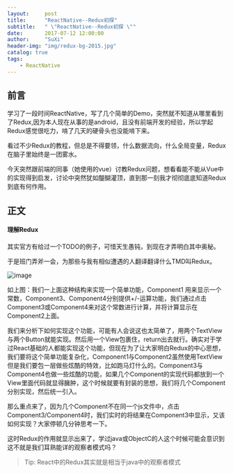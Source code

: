 ```yaml
---
layout:     post
title:      "ReactNative--Redux初探"
subtitle:   " \"ReactNative--Redux初探 \""
date:       2017-07-12 12:00:00
author:     "SuXi"
header-img: "img/redux-bg-2015.jpg"
catalog: true
tags:
    - ReactNative
---
```


## 前言

学习了一段时间ReactNative，写了几个简单的Demo，突然就不知道从哪里看到了Redux,因为本人现在从事的是android，且没有前端开发的经验，所以学起Redux感觉很吃力，啃了几天的硬骨头也没能啃下来。

看过不少Redux的教程，但总是不得要领，什么数据流向，什么全局变量，Redux在脑子里始终是一团雾水。

今天突然跟前端的同事（她使用的vue）讨教Redux问题，想看看能不能从Vue中的实现得到启发，讨论中突然犹如醍醐灌顶，直到那一刻我才彻彻底底知道Redux到底有何作用。

## 正文

#### 理解Redux

其实官方有给过一个TODO的例子，可惜天生愚钝，到现在才弄明白其中奥秘。

于是班门弄斧一会，为那些与我有相似遭遇的人翻译翻译什么TMD叫Redux。

![image](img/lizi.jpg)

如上图：我们一上面这种结构来实现一个简单功能，Component1 用来显示一个常数，Component3、Component4分别提供+/-运算功能，我们通过点击Component3或Component4来对这个常数进行计算，并将计算显示在Component2上面。

我们来分析下如何实现这个功能，可能有人会说这也太简单了，用两个TextView与两个Button就能实现。然后用一个View包裹住，return出去就行。确实对于学过React基础的人都能实现这个功能，但现在为了让大家明白Redux的中心思想，我们要将这个简单功能复杂化，Component1与Component2虽然使用TextView但是我们要包一层做些炫酷的特效，比如跑马灯什么的。Component3与Component4也做一些炫酷的功能，如果几个Component的实现代码都放到一个View里面代码就显得臃肿，这个时候就要有封装的思想，我们将几个Component分别实现，然后统一引入。

那么重点来了，因为几个Component不在同一个js文件中，点击Component3/Component4时，我们实时的将结果在Component3中显示，又该如何实现？大家停顿几分钟思考一下。

这时Redux的作用就显示出来了，学过java或ObjectC的人这个时候可能会意识到这不就是我们耳熟能详的观察者模式吗？


> Tip: React中的Redux其实就是相当于java中的观察者模式

